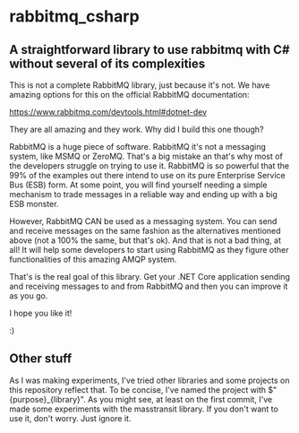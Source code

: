 # rabbitmq_csharp
## A straightforward library to use rabbitmq with C# without several of its complexities

This is not a complete RabbitMQ library, just because it's not. We have amazing options for this on the official RabbitMQ documentation:

https://www.rabbitmq.com/devtools.html#dotnet-dev

They are all amazing and they work. Why did I build this one though?

RabbitMQ is a huge piece of software. RabbitMQ it's not a messaging system, like MSMQ or ZeroMQ. That's a big mistake an that's why most of the developers struggle on trying to use it. RabbitMQ is so powerful that the 99% of the examples out there intend to use on its pure Enterprise Service Bus (ESB) form. At some point, you will find yourself needing a simple mechanism to trade messages in a reliable way and ending up with a big ESB monster.

However, RabbitMQ CAN be used as a messaging system. You can send and receive messages on the same fashion as the alternatives mentioned above (not a 100% the same, but that's ok). And that is not a bad thing, at all! It will help some developers to start using RabbitMQ as they figure other functionalities of this amazing AMQP system.

That's is the real goal of this library. Get your .NET Core application sending and receiving messages to and from RabbitMQ and then you can improve it as you go.

I hope you like it!

:)

## Other stuff

As I was making experiments, I've tried other libraries and some projects on this repository reflect that. To be concise, I've named the project with $"{purpose}_{library}". As you might see, at least on the first commit, I've made some experiments with the masstransit library. If you don't want to use it, don't worry. Just ignore it.